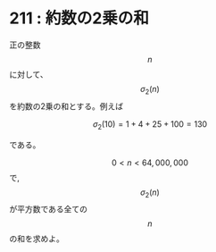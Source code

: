 # 211 : 約数の2乗の和

正の整数 $$n$$ に対して、$$\sigma_{2}(n)$$を約数の2乗の和とする。例えば

$$\sigma_2(10) = 1 + 4 + 25 + 100 = 130$$

である。

$$0 \lt n \lt 64,000,000$$ で, $$\sigma_{2}(n)$$ が平方数である全ての$$n$$の和を求めよ。
